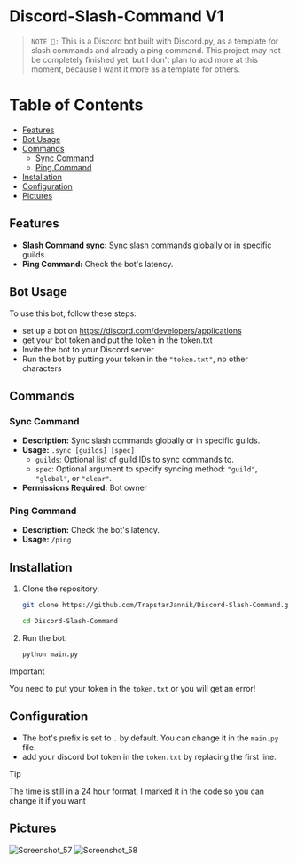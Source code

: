 
# Discord-Slash-Command V1

> `NOTE 📝:` This is a Discord bot built with Discord.py, as a template for slash commands and already a ping command. This project may not be completely finished yet, but I don't plan to add more at this moment, because I want it more as a template for others.


# Table of Contents
- [Features](#features)
- [Bot Usage](#bot-usage)
- [Commands](#commands)
  - [Sync Command](#sync-command)
  - [Ping Command](#ping-command)
- [Installation](#installation)
- [Configuration](#configuration)
- [Pictures](#pictures)


## Features

- **Slash Command sync:** Sync slash commands globally or in specific guilds.
- **Ping Command:** Check the bot's latency.

## Bot Usage
To use this bot, follow these steps: 
+ set up a bot on https://discord.com/developers/applications
+ get your bot token and put the token in the token.txt
+ Invite the bot to your Discord server 
+ Run the bot by putting your token in the `"token.txt"`, no other characters



## Commands

### Sync Command

- **Description:** Sync slash commands globally or in specific guilds.
- **Usage:** `.sync [guilds] [spec]` 
  - `guilds`: Optional list of guild IDs to sync commands to.
  - `spec`: Optional argument to specify syncing method: `"guild"`, `"global"`, or `"clear"`.
- **Permissions Required:** Bot owner



### Ping Command

- **Description:** Check the bot's latency.
- **Usage:** `/ping`

## Installation

1. Clone the repository:
   ```sh
   git clone https://github.com/TrapstarJannik/Discord-Slash-Command.git
    ```
   ```sh
   cd Discord-Slash-Command
   ```

4. Run the bot:
   ```sh
   python main.py
   ```
   
> [!IMPORTANT]
> You need to put your token in the `token.txt` or you will get an error!

## Configuration

- The bot's prefix is set to `.` by default. You can change it in the `main.py` file.
- add your discord bot token in the `token.txt` by replacing the first line.

> [!TIP]
> The time is still in a 24 hour format, I marked it in the code so you can change it if you want

## Pictures


![Screenshot_57](https://github.com/TrapstarJannik/Discord-Slash-Command/assets/166982775/a3b906bd-73e7-4ef9-869e-c1bd8985913c)
![Screenshot_58](https://github.com/TrapstarJannik/Discord-Slash-Command/assets/166982775/5c14cb2a-ff9c-45df-a2ae-8f36dc45ef0b)





